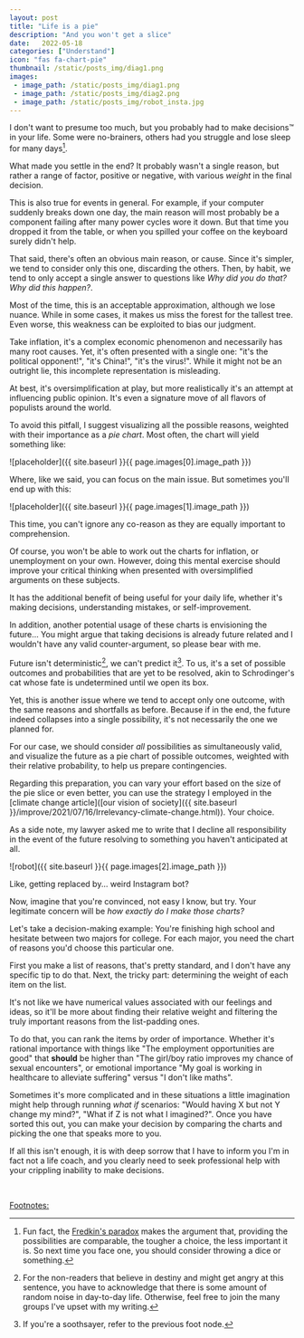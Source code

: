 ```yaml
---
layout: post
title: "Life is a pie"
description: "And you won't get a slice"
date:   2022-05-18
categories: ["Understand"]
icon: "fas fa-chart-pie"
thumbnail: /static/posts_img/diag1.png
images:
 - image_path: /static/posts_img/diag1.png
 - image_path: /static/posts_img/diag2.png
 - image_path: /static/posts_img/robot_insta.jpg
---
```


I don't want to presume too much, but you probably had to make decisions™ in your life. Some were no-brainers, others had you struggle and lose sleep for many days[^1].

What made you settle in the end? It probably wasn't a single reason, but rather a range of factor, positive or negative, with various *weight* in the final decision.

This is also true for events in general. For example, if your computer suddenly breaks down one day, the main reason will most probably be a component failing after many power cycles wore it down. But that time you dropped it from the table, or when you spilled your coffee on the keyboard surely didn't help.

That said, there's often an obvious main reason, or cause. Since it's simpler, we tend to consider only this one, discarding the others. Then, by habit, we tend to only accept a single answer to questions like *Why did you do that? Why did this happen?*.

Most of the time, this is an acceptable approximation, although we lose nuance. While in some cases, it makes us miss the forest for the tallest tree. Even worse, this weakness can be exploited to bias our judgment.

Take inflation, it's a complex economic phenomenon and necessarily has many root causes. Yet, it's often presented with a single one: "it's the political opponent!", "it's China!", "it's the virus!". While it might not be an outright lie, this incomplete representation is misleading.

At best, it's oversimplification at play, but more realistically it's an attempt at influencing public opinion. It's even a signature move of all flavors of populists around the world.

To avoid this pitfall, I suggest visualizing all the possible reasons, weighted with their importance as a *pie chart*.  Most often, the chart will yield something like:

![placeholder]({{ site.baseurl }}{{ page.images[0].image_path }})

Where, like we said, you can focus on the main issue. But sometimes you'll end up with this:

![placeholder]({{ site.baseurl }}{{ page.images[1].image_path }})

This time, you can't ignore any co-reason as they are equally important to comprehension.

Of course, you won't be able to work out the charts for inflation, or unemployment on your own. However, doing this mental exercise should improve your critical thinking when presented with oversimplified arguments on these subjects.

It has the additional benefit of being useful for your daily life, whether it's making decisions, understanding mistakes, or self-improvement.

In addition, another potential usage of these charts is envisioning the future... You might argue that taking decisions is already future related and I wouldn't have any valid counter-argument, so please bear with me.

Future isn't deterministic[^2], we can't predict it[^3]. To us, it's a set of possible outcomes and probabilities that are yet to be resolved, akin to Schrodinger's cat whose fate is undetermined until we open its box.

Yet, this is another issue where we tend to accept only one outcome, with the same reasons and shortfalls as before. Because if in the end, the future indeed collapses into a single possibility, it's not necessarily the one we planned for.

For our case, we should consider *all* possibilities as simultaneously valid, and visualize the future as a pie chart of possible outcomes, weighted with their relative probability, to help us prepare contingencies.

Regarding this preparation, you can vary your effort based on the size of the pie slice or even better, you can use the strategy I employed in the [climate change article]([our vision of society]({{ site.baseurl }}/improve/2021/07/16/Irrelevancy-climate-change.html)). Your choice.

As a side note, my lawyer asked me to write that I decline all responsibility in the event of the future resolving to something you haven't anticipated at all.

![robot]({{ site.baseurl }}{{ page.images[2].image_path }})
<p class="legend">Like, getting replaced by... weird Instagram bot?</p>

Now, imagine that you're convinced, not easy I know, but try. Your legitimate concern will be *how exactly do I make those charts?*

Let's take a decision-making example: You're finishing high school and hesitate between two majors for college. For each major, you need the chart of reasons you'd choose this particular one.

First you make a list of reasons, that's pretty standard, and I don't have any specific tip to do that. Next, the tricky part: determining the weight of each item on the list.

It's not like we have numerical values associated with our feelings and ideas, so it'll be more about finding their relative weight and filtering the truly important reasons from the list-padding ones.

To do that, you can rank the items by order of importance. Whether it's rational importance with things like "The employment opportunities are good" that **should** be higher than "The girl/boy ratio improves my chance of sexual encounters", or emotional importance "My goal is working in healthcare to alleviate suffering" versus "I don't like maths".

Sometimes it's more complicated and in these situations a little imagination might help through running *what if* scenarios: "Would having X but not Y change my mind?", "What if Z is not what I imagined?". Once you have sorted this out, you can make your decision by comparing the charts and picking the one that speaks more to you.

If all this isn't enough, it is with deep sorrow that I have to inform you I'm in fact not a life coach, and you clearly need to seek professional help with your crippling inability to make decisions.

<br>

<u>Footnotes:</u>

[^1]: Fun fact, the [Fredkin's paradox](https://en.wikipedia.org/wiki/Fredkin%27s_paradox) makes the argument that, providing the possibilities are comparable, the tougher a choice, the less important it is. So next time you face one, you should consider throwing a dice or something.

[^2]: For the non-readers that believe in destiny and might get angry at this sentence, you have to acknowledge that there is some amount of random noise in day-to-day life. Otherwise, feel free to join the many groups I've upset with my writing.

[^3]: If you're a soothsayer, refer to the previous foot node.